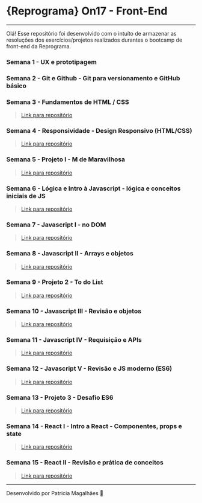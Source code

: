 # {Reprograma} On17 - Front-End

---

Olá! Esse repositório foi desenvolvido com o intuíto de armazenar as resoluções dos exercícios/projetos realizados durantes o bootcamp de front-end da Reprograma.

### Semana 1 - UX e prototipagem

### Semana 2 - Git e Github - Git para versionamento e GitHub básico

### Semana 3 - Fundamentos de HTML / CSS

> [Link para repositório](https://github.com/pmagalhaes2/atividades-reprograma/tree/main/HTML-CSS-II)

### Semana 4 - Responsividade - Design Responsivo (HTML/CSS)

> [Link para repositório](https://github.com/pmagalhaes2/atividades-reprograma/tree/main/HTML-CSS-I)

### Semana 5 - Projeto I - M de Maravilhosa

> [Link para repositório](https://github.com/pmagalhaes2/atividades-reprograma/tree/main/M-DE-MARAVILHOSA/viola-davis)

### Semana 6 - Lógica e Intro à Javascript - lógica e conceitos iniciais de JS

> [Link para repositório](https://github.com/pmagalhaes2/atividades-reprograma/tree/main/LOGICA-COM-JS)

### Semana 7 - Javascript I - no DOM

> [Link para repositório](https://github.com/pmagalhaes2/atividades-reprograma/tree/main/JAVASCRIPT-I/Exerc%C3%ADcio%20de%20Casa)

### Semana 8 - Javascript II - Arrays e objetos

> [Link para repositório](https://github.com/pmagalhaes2/atividades-reprograma/tree/main/JAVASCRIPT-II)

### Semana 9 - Projeto 2 - To do List

> [Link para repositório](https://github.com/pmagalhaes2/atividades-reprograma/tree/main/TODO_LIST)

### Semana 10 - Javascript III - Revisão e objetos

> [Link para repositório](https://github.com/pmagalhaes2/atividades-reprograma/tree/main/JAVASCRIPT-III/desafio)

### Semana 11 - Javascript IV - Requisição e APIs

> [Link para repositório](https://github.com/pmagalhaes2/atividades-reprograma/tree/main/JAVASCRIPT-IV)

### Semana 12 - Javascript V - Revisão e JS moderno (ES6)

> [Link para repositório](https://github.com/pmagalhaes2/atividades-reprograma/tree/main/JAVASCRIPT-V)

### Semana 13 - Projeto 3 - Desafio ES6

> [Link para repositório](https://github.com/pmagalhaes2/atividades-reprograma/tree/main/DESAFIO-ES6)

### Semana 14 - React I - Intro a React - Componentes, props e state

> [Link para repositório](https://github.com/pmagalhaes2/atividades-reprograma/tree/main/MEU-DIARIO-REPROGRAMA)

### Semana 15 - React II - Revisão e prática de conceitos

> [Link para repositório](https://github.com/pmagalhaes2/atividades-reprograma/tree/main/MEU-DIARIO-PORTFOLIO-REPROGRAMA)

---

Desenvolvido por Patricia Magalhães 💙

